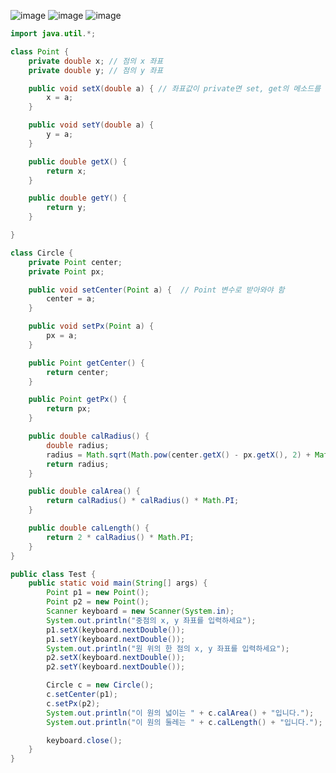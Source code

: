 ![image](https://user-images.githubusercontent.com/64893709/213379207-f3b279d9-240c-4ac7-8f60-801bd6fe6c10.png)
![image](https://user-images.githubusercontent.com/64893709/213379229-814fb27e-03d0-42da-a687-3593f0c6f1ce.png)
![image](https://user-images.githubusercontent.com/64893709/213379246-c50c5a4f-e15f-4a64-8f95-6e867d180c84.png)


```java
import java.util.*;

class Point {
    private double x; // 점의 x 좌표
    private double y; // 점의 y 좌표

    public void setX(double a) { // 좌표값이 private면 set, get의 메소드를 통해 main함수에서 접근해야 함
        x = a;
    }

    public void setY(double a) {
        y = a;
    }

    public double getX() {
        return x;
    }

    public double getY() {
        return y;
    }

}

class Circle {
    private Point center;
    private Point px;

    public void setCenter(Point a) {  // Point 변수로 받아와야 함
        center = a;
    }

    public void setPx(Point a) {
        px = a;
    }

    public Point getCenter() {
        return center;
    }

    public Point getPx() {
        return px;
    }

    public double calRadius() {
        double radius;
        radius = Math.sqrt(Math.pow(center.getX() - px.getX(), 2) + Math.pow(center.getY() - px.getY(), 2));
        return radius;
    }

    public double calArea() {
        return calRadius() * calRadius() * Math.PI;
    }

    public double calLength() {
        return 2 * calRadius() * Math.PI;
    }
}

public class Test {
    public static void main(String[] args) {
        Point p1 = new Point();
        Point p2 = new Point();
        Scanner keyboard = new Scanner(System.in);
        System.out.println("중점의 x, y 좌표를 입력하세요");
        p1.setX(keyboard.nextDouble());
        p1.setY(keyboard.nextDouble());
        System.out.println("원 위의 한 점의 x, y 좌표를 입력하세요");
        p2.setX(keyboard.nextDouble());
        p2.setY(keyboard.nextDouble());

        Circle c = new Circle();
        c.setCenter(p1);
        c.setPx(p2);
        System.out.println("이 원의 넓이는 " + c.calArea() + "입니다."); 
        System.out.println("이 원의 둘레는 " + c.calLength() + "입니다."); 

        keyboard.close();
    }
}
```
